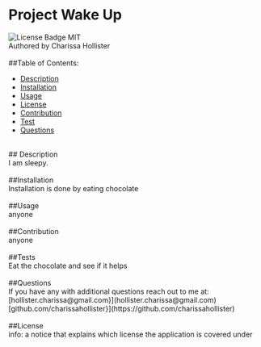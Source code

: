 # Project Wake Up
![License Badge MIT](https://img.shields.io/badge/license-MIT-blue)<br  />
Authored by Charissa Hollister<br  />
<br  />
##Table of Contents:
  - [Description](#Description)
  - [Installation](#Installation)
  - [Usage](#Usage)
  - [License](#license)
  - [Contribution](#Contribution)
  - [Test](#Test)
  - [Questions](#Questions)
  
<br  />
## Description<br  />
  I am sleepy.<br  />
  <br  />
##Installation<br  />
  Installation is done by eating chocolate<br  />
  <br  />
##Usage<br  />
anyone<br  />
<br  />
##Contribution<br  />
  anyone<br  />
  <br  />
##Tests<br  />
  Eat the chocolate and see if it helps<br  />
  <br  />
##Questions<br  />
If you have any with additional questions reach out to me at:<br  />
  [hollister.charissa@gmail.com}](hollister.charissa@gmail.com)  <br  /> 
  [github.com/charissahollister}](https://github.com/charissahollister)<br  />
  <br  />
##License<br  />
  info: a notice that explains which license the application is covered under<br  />

